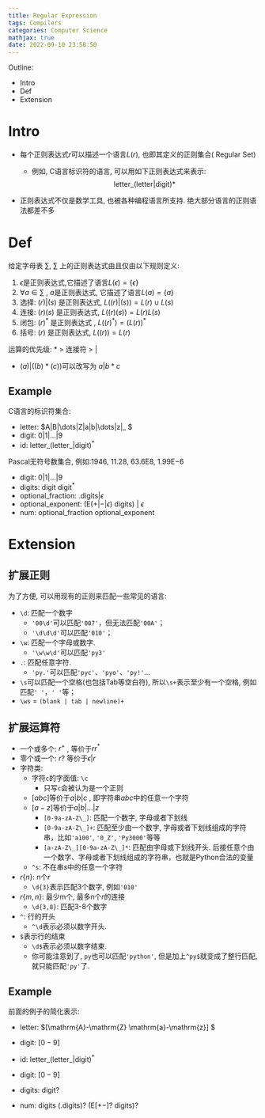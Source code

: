 ```yaml
---
title: Regular Expression
tags: Compilers
categories: Computer Science
mathjax: true
date: 2022-09-10 23:58:50
---
```



Outline:

* Intro
* Def
* Extension

<!--more-->

# Intro

- 每个正则表达式$r$可以描述一个语言$L(r)$, 也即其定义的正则集合( Regular Set)

  - 例如, C语言标识符的语言, 可以用如下正则表达式来表示:
    $$
    \mathrm{letter} \_ (\mathrm{letter}|\mathrm{digit})*
    $$

* 正则表达式不仅是数学工具, 也被各种编程语言所支持. 绝大部分语言的正则语法都差不多

# Def

给定字母表 $\sum$,  $\sum$ 上的正则表达式由且仅由以下规则定义:

1. $\epsilon$是正则表达式,它描述了语言$L(\epsilon) = \{ \epsilon \}$
2. $\forall a \in \sum$ , $a$是正则表达式, 它描述了语言$L(a) = \{ a \}$
3. 选择: $(r) | (s)$ 是正则表达式, $L((r) | (s))=L(r) \cup L(s)$
4. 连接: $(r)(s)$ 是正则表达式, $L((r)(s))=L(r)L(s)$
5. 闭包: $(r)^*$ 是正则表达式 , $L((r)^*)=(L(r))^*$
6. 括号: $(r)$ 是正则表达式, $L((r))=L(r)$



运算的优先级: $*$ > 连接符 > $|$

* $(a)|((b)*(c))$可以改写为 $a|b*c$

## Example

C语言的标识符集合:

* $\mathrm{letter}$: $A|B|\dots|Z|a|b|\dots|z|\_ $
* $\mathrm{digit}$: $0|1|\dots|9$
* $\mathrm{id}$: $\mathrm{letter} \_ (\mathrm{letter} \_ |\mathrm{digit})^*$



Pascal无符号数集合, 例如:1946, 11.28, 63.6E8, 1.99E−6

* $\mathrm{digit}$: $0|1|\dots|9$
* $\mathrm{digits}$: $\mathrm{digit} \ \mathrm{digit}^*$
* $\mathrm{optional \_ fraction}$: $. \mathrm{digits} | \epsilon$
* $\mathrm{optional \_ exponent}$: $(\mathrm{E} ( + | − | \epsilon ) \ \mathrm{digits} ) \ | \ \epsilon$ 
* $\mathrm{num}$: $\mathrm{optional \_ fraction}\  \mathrm{optional \_ exponent}$

# Extension

## 扩展正则

为了方便, 可以用现有的正则来匹配一些常见的语言:

* `\d`: 匹配一个数字
  * `'00\d'`可以匹配`'007'`，但无法匹配`'00A'`；
  * `'\d\d\d'`可以匹配`'010'`；
* `\w`: 匹配一个字母或数字.
  * `'\w\w\d'`可以匹配`'py3'`
* `.`: 匹配任意字符.
  - `'py.'`可以匹配`'pyc'`、`'pyo'`、`'py!'`...
* `\s`可以匹配一个空格(也包括Tab等空白符), 所以`\s+`表示至少有一个空格, 例如匹配`' '`，`' '`等；
* `\ws` = `(blank | tab | newline)+`

## 扩展运算符

* 一个或多个: $r^+$ , 等价于$rr^*$
* 零个或一个: $r?$ 等价于$\epsilon | r$
* 字符类: 
  * 字符`c`的字面值: `\c`
    * 只写`c`会被认为是一个正则
  * $[abc]$等价于$a|b|c$ , 即字符串$abc$中的任意一个字符
  * $[a - z]$等价于$a|b|\dots|z$
    * `[0-9a-zA-Z\_]`: 匹配一个数字, 字母或者下划线
    * `[0-9a-zA-Z\_]+`: 匹配至少由一个数字, 字母或者下划线组成的字符串，比如`'a100'`, `'0_Z'`, `'Py3000'`等等
    * `[a-zA-Z\_][0-9a-zA-Z\_]*`: 匹配由字母或下划线开头. 后接任意个由一个数字、字母或者下划线组成的字符串，也就是Python合法的变量
  * `^s`: 不在串$s$中的任意一个字符
* $r\{n\}$: n个$r$
  * `\d{3}`表示匹配3个数字, 例如`'010'`
* $r\{m,n\}$: 最少m个, 最多n个$r$的连接
  * `\d{3,8}`: 匹配3-8个数字
* `^`: 行的开头
  * `^\d`表示必须以数字开头.
* `$`表示行的结束
  *  `\d$`表示必须以数字结束.
  *  你可能注意到了, `py`也可以匹配`'python'`, 但是加上`^py$`就变成了整行匹配, 就只能匹配`'py'`了.

## Example

前面的例子的简化表示:

* $\mathrm{letter}$: $[\mathrm{A}-\mathrm{Z} \mathrm{a}-\mathrm{z}] $
* $\mathrm{digit}$: $[0-9]$
* $\mathrm{id}$: $\mathrm{letter} \_ (\mathrm{letter} \_ |\mathrm{digit})^*$



* $\mathrm{digit}$: $[0-9]$
* $\mathrm{digits}$: $\mathrm{digit}?$
* $\mathrm{num}$: $\mathrm{digits} \ (. \mathrm{digits})? \ (\mathrm{E}[+-]? \ \mathrm{digits})?$



